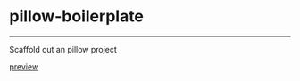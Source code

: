 # pillow-boilerplate

---

Scaffold out an pillow project

[preview](//pillowjs.github.io/demoview/?previewUrl=https://pillowjs.github.io/pillow-boilerplate/)
